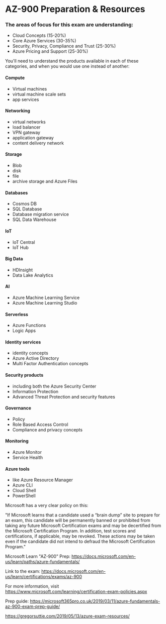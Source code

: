# AZ-900 Preparation & Resources

### The areas of focus for this exam are understanding:

- Cloud Concepts (15-20%)
- Core Azure Services (30-35%)
- Security, Privacy, Compliance and Trust (25-30%)
- Azure Pricing and Support (25-30%)

You'll need to understand the products available in each of these categories, and when you would use one instead of another:

#### Compute

- Virtual machines
- virtual machine scale sets
- app services

#### Networking

- virtual networks
- load balancer
- VPN gateway
- application gateway
- content delivery network

#### Storage

- Blob
- disk
- file
- archive storage and Azure Files

#### Databases

- Cosmos DB
- SQL Database
- Database migration service
- SQL Data Warehouse

#### IoT

- IoT Central
- IoT Hub

#### Big Data

- HDInsight
- Data Lake Analytics

#### AI

- Azure Machine Learning Service
- Azure Machine Learning Studio

#### Serverless

- Azure Functions
- Logic Apps

#### Identity services

- identity concepts
- Azure Active Directory
- Multi Factor Authentication concepts

#### Security products

- including both the Azure Security Center
- Information Protection
- Advanced Threat Protection and security features

#### Governance

- Policy
- Role Based Access Control
- Compliance and privacy concepts

#### Monitoring

- Azure Monitor
- Service Health

#### Azure tools

- like Azure Resource Manager
- Azure CLI
- Cloud Shell
- PowerShell

Microsoft has a very clear policy on this:

"If Microsoft learns that a candidate used a “brain dump” site to prepare for an exam, this candidate will be permanently banned or prohibited from taking any future Microsoft Certification exams and may be decertified from the Microsoft Certification Program. In addition, test scores and certifications, if applicable, may be revoked. These actions may be taken even if the candidate did not intend to defraud the Microsoft Certification Program."

Microsoft Learn "AZ-900" Prep: https://docs.microsoft.com/en-us/learn/paths/azure-fundamentals/
 
Link to the exam: https://docs.microsoft.com/en-us/learn/certifications/exams/az-900 

For more information, visit https://www.microsoft.com/learning/certification-exam-policies.aspx


Prep guide: https://microsoft365pro.co.uk/2019/03/11/azure-fundamentals-az-900-exam-prep-guide/

https://gregorsuttie.com/2019/05/13/azure-exam-resources/

